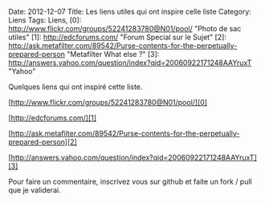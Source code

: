 Date: 2012-12-07
Title: Les liens utiles qui ont inspire celle liste
Category: Liens
Tags: Liens,
[0]: http://www.flickr.com/groups/52241283780@N01/pool/  "Photo de sac utiles"
[1]: http://edcforums.com/  "Forum Special sur le Sujet"
[2]: http://ask.metafilter.com/89542/Purse-contents-for-the-perpetually-prepared-person  "Metafilter What else ?"
[3]: http://answers.yahoo.com/question/index?qid=20060922171248AAYruxT  "Yahoo"

Quelques liens qui ont inspiré cette liste.

[http://www.flickr.com/groups/52241283780@N01/pool/][0]

[http://edcforums.com/][1]

[http://ask.metafilter.com/89542/Purse-contents-for-the-perpetually-prepared-person][2]

[http://answers.yahoo.com/question/index?qid=20060922171248AAYruxT][3]


Pour faire un commentaire, inscrivez vous sur github et faite un fork / pull que je validerai.

